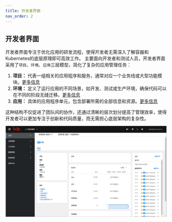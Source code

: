 ```yaml
---
title: 开发者界面
nav_order: 2
---
```


## 开发者界面
开发者界面专注于优化应用的研发流程，使得开发者无需深入了解容器和Kubernetes的底层原理即可高效工作。
主要面向开发者和测试人员，开发者界面采用了`项目`、`环境`、`应用`三层模型，简化了复杂的应用管理任务：

1. **项目：** 代表一组相关的应用程序和服务，通常对应一个业务线或大型功能模块。[更多信息](/docs/devops/project-manage)
2. **环境：** 定义了运行应用的不同场景，如开发、测试或生产环境，确保代码可以在不同的阶段无缝迁移。[更多信息](/docs/devops/project-manage)
3. **应用：** 具体的应用程序单元，包含部署所需的全部信息和资源。[更多信息](applications/repository)

这种结构不仅促进了团队间的协作，还通过清晰的层次划分提高了管理效率，使得开发者可以更加专注于创新和代码质量，而无需担心底层架构的复杂性。

![开发者界面](imgs/dev-start.gif)